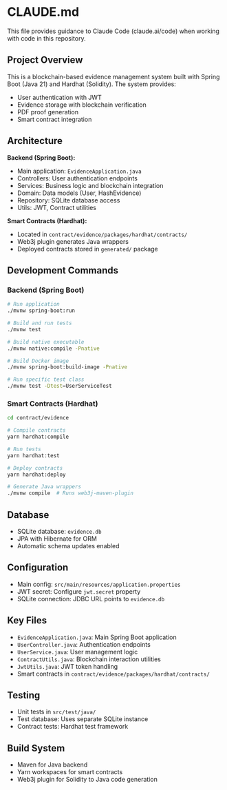 # CLAUDE.md

This file provides guidance to Claude Code (claude.ai/code) when working with code in this repository.

## Project Overview

This is a blockchain-based evidence management system built with Spring Boot (Java 21) and Hardhat (Solidity). The system provides:
- User authentication with JWT
- Evidence storage with blockchain verification
- PDF proof generation
- Smart contract integration

## Architecture

**Backend (Spring Boot):**
- Main application: `EvidenceApplication.java`
- Controllers: User authentication endpoints
- Services: Business logic and blockchain integration
- Domain: Data models (User, HashEvidence)
- Repository: SQLite database access
- Utils: JWT, Contract utilities

**Smart Contracts (Hardhat):**
- Located in `contract/evidence/packages/hardhat/contracts/`
- Web3j plugin generates Java wrappers
- Deployed contracts stored in `generated/` package

## Development Commands

### Backend (Spring Boot)
```bash
# Run application
./mvnw spring-boot:run

# Build and run tests
./mvnw test

# Build native executable
./mvnw native:compile -Pnative

# Build Docker image
./mvnw spring-boot:build-image -Pnative

# Run specific test class
./mvnw test -Dtest=UserServiceTest
```

### Smart Contracts (Hardhat)
```bash
cd contract/evidence

# Compile contracts
yarn hardhat:compile

# Run tests
yarn hardhat:test

# Deploy contracts
yarn hardhat:deploy

# Generate Java wrappers
./mvnw compile  # Runs web3j-maven-plugin
```

## Database
- SQLite database: `evidence.db`
- JPA with Hibernate for ORM
- Automatic schema updates enabled

## Configuration
- Main config: `src/main/resources/application.properties`
- JWT secret: Configure `jwt.secret` property
- SQLite connection: JDBC URL points to `evidence.db`

## Key Files
- `EvidenceApplication.java`: Main Spring Boot application
- `UserController.java`: Authentication endpoints
- `UserService.java`: User management logic
- `ContractUtils.java`: Blockchain interaction utilities
- `JwtUtils.java`: JWT token handling
- Smart contracts in `contract/evidence/packages/hardhat/contracts/`

## Testing
- Unit tests in `src/test/java/`
- Test database: Uses separate SQLite instance
- Contract tests: Hardhat test framework

## Build System
- Maven for Java backend
- Yarn workspaces for smart contracts
- Web3j plugin for Solidity to Java code generation